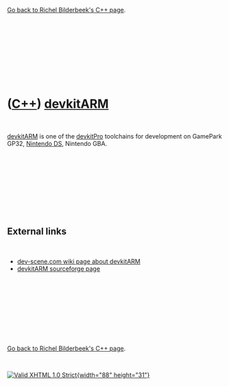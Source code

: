 

[Go back to Richel Bilderbeek's C++ page](Cpp.htm).

 

 

 

 

 

([C++](Cpp.htm)) [devkitARM](CppDevkitArm.htm)
==============================================

 

[devkitARM](CppDevkitArm.htm) is one of the
[devkitPro](CppDevkitPro.htm) toolchains for development on GamePark
GP32, [Nintendo DS](CppNds.htm), Nintendo GBA.

 

 

 

 

 

External links
--------------

 

-   [dev-scene.com wiki page about
    devkitARM](http://dev-scene.com/DevkitARM)
-   [devkitARM sourceforge
    page](http://sourceforge.net/projects/devkitpro/files/devkitARM/)

 

 

 

 

 

[Go back to Richel Bilderbeek's C++ page](Cpp.htm).



 

[![Valid XHTML 1.0 Strict](valid-xhtml10.png){width="88"
height="31"}](http://validator.w3.org/check?uri=referer)
